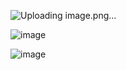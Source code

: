 
![Uploading image.png…]()


![image](https://github.com/user-attachments/assets/65c146da-d671-46a4-b7ab-2459a61d2208)

![image](https://github.com/user-attachments/assets/803bbade-0386-47b0-8f38-9242eb387c99)
